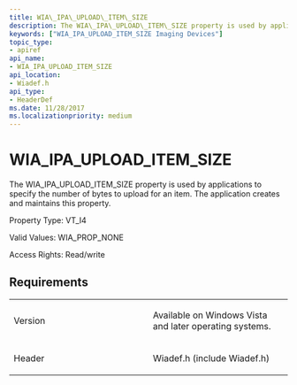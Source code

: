 ```yaml
---
title: WIA\_IPA\_UPLOAD\_ITEM\_SIZE
description: The WIA\_IPA\_UPLOAD\_ITEM\_SIZE property is used by applications to specify the number of bytes to upload for an item. The application creates and maintains this property.
keywords: ["WIA_IPA_UPLOAD_ITEM_SIZE Imaging Devices"]
topic_type:
- apiref
api_name:
- WIA_IPA_UPLOAD_ITEM_SIZE
api_location:
- Wiadef.h
api_type:
- HeaderDef
ms.date: 11/28/2017
ms.localizationpriority: medium
---
```


# WIA\_IPA\_UPLOAD\_ITEM\_SIZE


The WIA\_IPA\_UPLOAD\_ITEM\_SIZE property is used by applications to specify the number of bytes to upload for an item. The application creates and maintains this property.

Property Type: VT\_I4

Valid Values: WIA\_PROP\_NONE

Access Rights: Read/write

Requirements
------------

<table>
<colgroup>
<col width="50%" />
<col width="50%" />
</colgroup>
<tbody>
<tr class="odd">
<td><p>Version</p></td>
<td><p>Available on Windows Vista and later operating systems.</p></td>
</tr>
<tr class="even">
<td><p>Header</p></td>
<td>Wiadef.h (include Wiadef.h)</td>
</tr>
</tbody>
</table>

 

 






